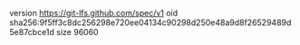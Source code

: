version https://git-lfs.github.com/spec/v1
oid sha256:9f5ff3c8dc256298e720ee04134c90298d250e48a9d8f26529489d5e87cbce1d
size 96060
